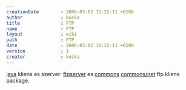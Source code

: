 ```yaml
---
creationDate        : 2006-03-02 11:22:11 +0100 
author              : kocka 
title               : FTP 
name                : FTP 
layout              : wiki 
path                : FTP 
date                : 2006-03-02 11:22:11 +0100 
version             : 1 
creator             : kocka 
---
```


[java](java.html) kliens es szerver: [ftpserver](ftpserver.html) es [commons](commons.html) [commons/net](commons/net.html) ftp kliens package.
